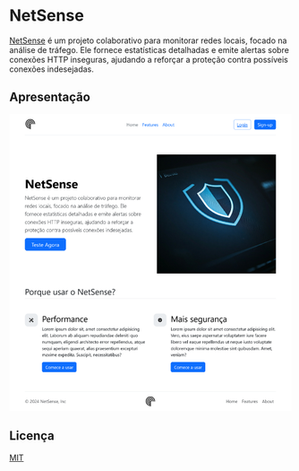 # NetSense

[NetSense](https://jacksoan-eufrosino.github.io/NetSense) é um projeto colaborativo para monitorar redes locais, focado na análise de tráfego. Ele fornece estatísticas detalhadas e emite alertas sobre conexões HTTP inseguras, ajudando a reforçar a proteção contra possíveis conexões indesejadas.

## Apresentação

![Landpage da aplicação](images/landPage.png)

## Licença

[MIT](https://github.com/Jacksoan-Eufrosino/NetSense/blob/main/LICENSE)
